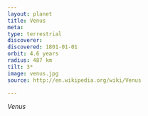 ```yaml
---
layout: planet
title: Venus
meta: 
type: terrestrial
discoverer: 
discovered: 1801-01-01
orbit: 4.6 years
radius: 487 km
tilt: 3*
image: venus.jpg
source: http://en.wikipedia.org/wiki/Venus

---
```


*Venus*